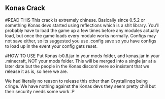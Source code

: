 ## Konas Crack

#READ THIS
This crack is extremely chinese. Basically since 0.5.2 or something Konas devs started using reflections which is a shit library.
You'll probably have to load the game up a few times before any modules actually load, but once the game loads every module works normally.
Configs may not save either, so its suggested you use .config save <name> so you have configs to load up in the event your config gets reset.

#HOW TO USE
Put Konas-b0.8.jar in your mods folder, and konas.jar in your .minecraft, NOT your mods folder.
This will be merged into a single jar at a later date but the people in the Konas discord were so insistent that we release it as is, so here we are.

We had literally no reason to release this other than Crystallinqq being cringe.
We have nothing against the Konas devs they seem pretty chill but their security needs some work :P
